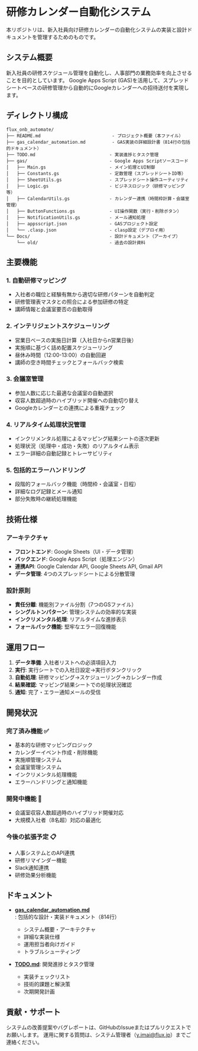# 研修カレンダー自動化システム

本リポジトリは、新入社員向け研修カレンダーの自動化システムの実装と設計ドキュメントを管理するためのものです。

## システム概要

新入社員の研修スケジュール管理を自動化し、人事部門の業務効率を向上させることを目的としています。
Google Apps Script (GAS)を活用して、スプレッドシートベースの研修管理から自動的にGoogleカレンダーへの招待送付を実現します。

## ディレクトリ構成

```
flux_onb_automate/
├── README.md                           - プロジェクト概要（本ファイル）
├── gas_calendar_automation.md          - GAS実装の詳細設計書（814行の包括的ドキュメント）
├── TODO.md                            - 実装進捗とタスク管理
├── gas/                               - Google Apps Scriptソースコード
│   ├── Main.gs                        - メイン処理とUI制御
│   ├── Constants.gs                   - 定数管理（スプレッドシートID等）
│   ├── SheetUtils.gs                  - スプレッドシート操作ユーティリティ
│   ├── Logic.gs                       - ビジネスロジック（研修マッピング等）
│   ├── CalendarUtils.gs               - カレンダー連携（時間枠計算・会議室管理）
│   ├── ButtonFunctions.gs             - UI操作関数（実行・削除ボタン）
│   ├── NotificationUtils.gs           - メール通知処理
│   ├── appsscript.json                - GASプロジェクト設定
│   └── .clasp.json                    - clasp設定（デプロイ用）
└── Docs/                              - 設計ドキュメント（アーカイブ）
    └── old/                           - 過去の設計資料
```

## 主要機能

### 1. 自動研修マッピング
- 入社者の職位と経験有無から適切な研修パターンを自動判定
- 研修管理表マスタとの照合による参加研修の特定
- 講師情報と会議室要否の自動取得

### 2. インテリジェントスケジューリング
- 営業日ベースの実施日計算（入社日からn営業日後）
- 実施順に基づく詰め配置スケジューリング
- 昼休み時間（12:00-13:00）の自動回避
- 講師の空き時間チェックとフォールバック検索

### 3. 会議室管理
- 参加人数に応じた最適な会議室の自動選択
- 収容人数超過時のハイブリッド開催への自動切り替え
- Googleカレンダーとの連携による重複チェック

### 4. リアルタイム処理状況管理
- インクリメンタル処理によるマッピング結果シートの逐次更新
- 処理状況（処理中・成功・失敗）のリアルタイム表示
- エラー詳細の自動記録とトレーサビリティ

### 5. 包括的エラーハンドリング
- 段階的フォールバック機能（時間枠・会議室・日程）
- 詳細なログ記録とメール通知
- 部分失敗時の継続処理機能

## 技術仕様

### アーキテクチャ
- **フロントエンド**: Google Sheets（UI・データ管理）
- **バックエンド**: Google Apps Script（処理エンジン）
- **連携API**: Google Calendar API, Google Sheets API, Gmail API
- **データ管理**: 4つのスプレッドシートによる分散管理

### 設計原則
- **責任分離**: 機能別ファイル分割（7つのGSファイル）
- **シングルトンパターン**: 管理システムの効率的な実装
- **インクリメンタル処理**: リアルタイムな進捗表示
- **フォールバック機能**: 堅牢なエラー回復機能

## 運用フロー

1. **データ準備**: 入社者リストへの必須項目入力
2. **実行**: 実行シートでの入社日設定→実行ボタンクリック
3. **自動処理**: 研修マッピング→スケジューリング→カレンダー作成
4. **結果確認**: マッピング結果シートでの処理状況確認
5. **通知**: 完了・エラー通知メールの受信

## 開発状況

### 完了済み機能 ✅
- 基本的な研修マッピングロジック
- カレンダーイベント作成・削除機能
- 実施順管理システム
- 会議室管理システム
- インクリメンタル処理機能
- エラーハンドリングと通知機能

### 開発中機能 🚧
- 会議室収容人数超過時のハイブリッド開催対応
- 大規模入社者（8名超）対応の最適化

### 今後の拡張予定 📋
- 人事システムとのAPI連携
- 研修リマインダー機能
- Slack通知連携
- 研修効果分析機能

## ドキュメント

- **[gas_calendar_automation.md](./gas_calendar_automation.md)**: 包括的な設計・実装ドキュメント（814行）
  - システム概要・アーキテクチャ
  - 詳細な実装仕様
  - 運用担当者向けガイド
  - トラブルシューティング

- **[TODO.md](./TODO.md)**: 開発進捗とタスク管理
  - 実装チェックリスト
  - 技術的課題と解決策
  - 次期開発計画

## 貢献・サポート

システムの改善提案やバグレポートは、GitHubのIssueまたはプルリクエストでお願いします。
運用に関する質問は、システム管理者（y.imai@flux.jp）までご連絡ください。 